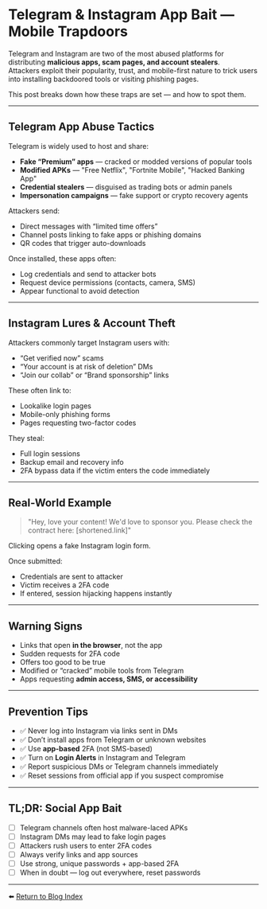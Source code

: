 # Telegram & Instagram App Bait — Mobile Trapdoors

Telegram and Instagram are two of the most abused platforms for distributing **malicious apps, scam pages, and account stealers**.  
Attackers exploit their popularity, trust, and mobile-first nature to trick users into installing backdoored tools or visiting phishing pages.

This post breaks down how these traps are set — and how to spot them.

---

## Telegram App Abuse Tactics

Telegram is widely used to host and share:

- **Fake “Premium” apps** — cracked or modded versions of popular tools  
- **Modified APKs** — "Free Netflix", "Fortnite Mobile", "Hacked Banking App"  
- **Credential stealers** — disguised as trading bots or admin panels  
- **Impersonation campaigns** — fake support or crypto recovery agents

Attackers send:

- Direct messages with “limited time offers”  
- Channel posts linking to fake apps or phishing domains  
- QR codes that trigger auto-downloads

Once installed, these apps often:

- Log credentials and send to attacker bots  
- Request device permissions (contacts, camera, SMS)  
- Appear functional to avoid detection

---

## Instagram Lures & Account Theft

Attackers commonly target Instagram users with:

- “Get verified now” scams  
- “Your account is at risk of deletion” DMs  
- “Join our collab” or “Brand sponsorship” links  

These often link to:

- Lookalike login pages  
- Mobile-only phishing forms  
- Pages requesting two-factor codes  

They steal:

- Full login sessions  
- Backup email and recovery info  
- 2FA bypass data if the victim enters the code immediately

---

## Real-World Example

> "Hey, love your content! We'd love to sponsor you. Please check the contract here: [shortened.link]"

Clicking opens a fake Instagram login form.

Once submitted:

- Credentials are sent to attacker  
- Victim receives a 2FA code  
- If entered, session hijacking happens instantly

---

## Warning Signs

- Links that open **in the browser**, not the app  
- Sudden requests for 2FA code  
- Offers too good to be true  
- Modified or “cracked” mobile tools from Telegram  
- Apps requesting **admin access, SMS, or accessibility**

---

## Prevention Tips

- ✅ Never log into Instagram via links sent in DMs  
- ✅ Don’t install apps from Telegram or unknown websites  
- ✅ Use **app-based** 2FA (not SMS-based)  
- ✅ Turn on **Login Alerts** in Instagram and Telegram  
- ✅ Report suspicious DMs or Telegram channels immediately  
- ✅ Reset sessions from official app if you suspect compromise

---

## TL;DR: Social App Bait

- [ ] Telegram channels often host malware-laced APKs  
- [ ] Instagram DMs may lead to fake login pages  
- [ ] Attackers rush users to enter 2FA codes  
- [ ] Always verify links and app sources  
- [ ] Use strong, unique passwords + app-based 2FA  
- [ ] When in doubt — log out everywhere, reset passwords  

---

⬅️ [Return to Blog Index](../index.md)

